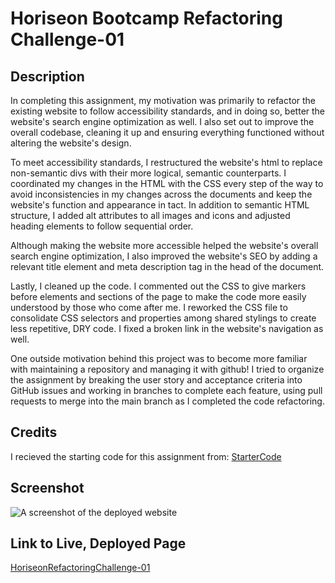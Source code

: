# Horiseon Bootcamp Refactoring Challenge-01
## Description
In completing this assignment, my motivation was primarily to refactor the existing website to follow accessibility standards, and in doing so, better the website's search engine optimization as well. I also set out to improve the overall codebase, cleaning it up and ensuring everything functioned without altering the website's design.

To meet accessibility standards, I restructured the website's html to replace non-semantic divs with their more logical, semantic counterparts. I coordinated my changes in the HTML with the CSS every step of the way to avoid inconsistencies in my changes across the documents and keep the website's function and appearance in tact. In addition to semantic HTML structure, I added alt attributes to all images and icons and adjusted heading elements to follow sequential order.

Although making the website more accessible helped the website's overall search engine optimization, I also improved the website's SEO by adding a relevant title element and meta description tag in the head of the document.

Lastly, I cleaned up the code. I commented out the CSS to give markers before elements and sections of the page to make the code more easily understood by those who come after me. I reworked the CSS file to consolidate CSS selectors and properties among shared stylings to create less repetitive, DRY code. I fixed a broken link in the website's navigation as well.

One outside motivation behind this project was to become more familiar with maintaining a repository and managing it with github! I tried to organize the assignment by breaking the user story and acceptance criteria into GitHub issues and working in branches to complete each feature, using pull requests to merge into the main branch as I completed the code refactoring.

## Credits
I recieved the starting code for this assignment from: [StarterCode](https://github.com/coding-boot-camp/urban-octo-telegram)

## Screenshot
![A screenshot of the deployed website](./assets/images/horiseon-challenge-screenshot.png "Deployed application")

## Link to Live, Deployed Page
[HoriseonRefactoringChallenge-01](https://josielynngriffin.github.io/horiseon-bootcamp-challenge-01/index.html)